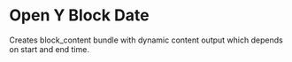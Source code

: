 # Open Y Block Date

Creates block_content bundle with dynamic content output which depends on start
and end time.

